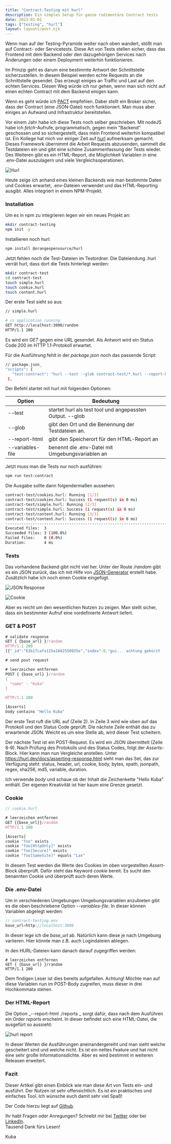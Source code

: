 ```yaml
---
title: "Contract-Testing mit hurl"
description: Ein simples Setup für ganze rudimentäre Contract tests
date: 2023-01-01
tags: ["testing", "hurl"]
layout: layouts/post.njk
---
```


Wenn man auf der Testing-Pyramide weiter nach oben wandert, stößt man auf Contract- oder Servicetests. Diese Art von Tests stellen sicher, dass das Frontend mit dem Backend oder den dazugehörigen Services nach Änderungen oder einem Deployment weiterhin funktionieren.<!-- endOfPreview -->

Im Prinzip geht es darum eine bestimmte Antwort der Schnittstelle sicherzustellen. In diesem Beispiel werden echte Requests an die Schnittstelle gesendet. Das erzeugt einiges an Traffic und Last auf den echten Services. Diesen Weg würde ich nur gehen, wenn man sich nicht auf einen echten Contract mit dem Backend einigen kann.

Wenn es geht würde ich [PACT](https://docs.pact.io/) empfehlen. Dabei stellt ein Broker sicher, dass der Contract (eine JSON-Datei) noch funktioniert. Man muss aber einiges an Aufwand und Infrastruktur bereitstellen.

Vor einem Jahr habe ich diese Tests noch selber geschrieben. Mit nodeJS habe ich _fetch_-Aufrufe, programmatisch, gegen mein "Backend" geschossen und so sichergestellt, dass mein Frontend weiterhin kompatibel ist. Ein Kollege hat mich vor einiger Zeit auf [hurl](https://hurl.dev/) aufmerksam gemacht. Dieses Framework übernimmt die Arbeit Requests abzusenden, sammelt die Testdateien ein und gibt eine schöne Zusammenfassung der Tests wieder. Des Weiteren gibt es ein HTML-Report, die Möglichkeit Variablen in eine .env-Datei auszulagern und viele Vergleichsoperationen.

![Hurl](/content/img/0123/hurl.png "hurl testing")


Heute zeige ich anhand eines kleinen Backends wie man bestimmte Daten und Cookies erwartet, .env-Dateien verwendet und das HTML-Reporting ausgibt. Alles integriert in einem NPM-Projekt.


### Installation

Um es in npm zu integrieren legen wir ein neues Projekt an:

```bash
mkdir contract-testing
npm init -y
```

Installieren noch hurl:

```bash
npm install @orangeopensource/hurl
```

Jetzt fehlen noch die Test-Dateien im Testordner. Die Dateiendung .hurl verrät hurl, dass dort die Tests hinterlegt werden:

```bash
mkdir contract-test
cd contract-test
touch simple.hurl
touch cookie.hurl
touch content.hurl
```

Der erste Test sieht so aus:

```bash
// simple.hurl

# is application running
GET http://localhost:3000/random
HTTP/1.1 200
```

Es wird ein _GET_ gegen eine URL gesendet. Als Antwort wird ein Status Code 200 im HTTP 1.1-Protokoll erwartet.

Für die Ausführung fehlt in der _package.json_ noch das passende Script:

```bash
// package.json_
"scripts": {
   "test:contract": "hurl --test --glob contract-test/*.hurl --report-html ./reports --variables-file ./contract-test/contract-testing.env"
 },
```
Der Befehl startet mit hurl mit folgenden Optionen:

Option | Bedeutung |
-------- | -------- |
--test   | startet hurl als test tool und angepassten Output. --glob    |
--glob   | gibt den Ort und die Benennung der Testdateien an.   |
--report-html| gibt den Speicherort für den HTML-Report an|
--variables-file | benennt die .env-Datei mit Umgebungsvariablen an |

Jetzt muss man die Tests nur noch ausführen:

```bash
npm run test:contract
```
Die Ausgabe sollte dann folgendermaßen aussehen:

```bash
contract-test/cookies.hurl: Running [1/3]
contract-test/cookies.hurl: Success (1 request(s) in 0 ms)
contract-test/simple.hurl: Running [2/3]
contract-test/simple.hurl: Success (1 request(s) in 0 ms)
contract-test/content.hurl: Running [3/3]
contract-test/content.hurl: Success (1 request(s) in 0 ms)
--------------------------------------------------------------------------------
Executed files:  3
Succeeded files: 3 (100.0%)
Failed files:    0 (0.0%)
Duration:        4 ms

```

### Tests
Das vorhandene Backend gibt nicht viel her. Unter der Route _/random_ gibt es ein JSON zurück, das ich mit Hilfe von [JSON-Generator](https://json-generator.com/) erstellt habe. Zusätzlich habe ich noch einen Cookie eingefügt.

![JSON Response](/content/img/0123/jsonResponse.png "json response")

![Cookie](/content/img/0123/cookie.png "cookie")

Aber es reicht um den wesentlichen Nutzen zu zeigen. Man stellt sicher, dass ein bestimmter Aufruf eine vordefinierte Antwort liefert.

### GET & POST

```ts
# validate response
GET { {base_url} }/random
HTTP/1.1 200
[{"_id":"63b17cafa115a1682550035e","index":0,"gui... achtung gekürzt

# send post request

# leerzeichen entfernen
POST { {base_url} }/random
{
  "name" : "Kuba"
}

HTTP/1.1 200

[Asserts]
body contains "Hello Kuba"
```

Der erste Test ruft die URL auf (Zeile 2). In Zeile 3 wird wie oben auf das Protokoll und den Status Code geprüft. Die nächste Zeile enthält das zu erwartende JSON. Weicht es um eine Stelle ab, wird dieser Test scheitern.

Der nächste Test ist ein POST-Request. Es wird ein JSON übermittelt (Zeile 8-9). Nach Prüfung des Protokolls und des Status Codes, folgt der _Asserts_-Block. Hier kann man nun Vergleiche anstellen. Unter https://hurl.dev/docs/asserting-response.html sieht man das Set, das zur Verfügung steht: status, header, url, cookie, body, bytes, xpath, jsonpath, regex, sha256, md5, variable, duration.

Ich verwende _body_ und schaue ob der Inhalt die Zeichenkette "Hello Kuba" enthält. Der eigenen Kreativität ist hier kaum eine Grenze gesetzt.

### Cookie

```ts
// cookie.hurl

# leerzeichen entfernen
GET {{base_url}}/random
HTTP/1.1 200

[Asserts]
cookie "foo" exists
cookie "foo[HttpOnly]" exists
cookie "foo[Secure]" exists
cookie "foo[SameSite]" equals "Lax"
```
In diesem Test werden die Werte des Cookies im oben vorgestellten _Assert_-Block überprüft. Dafür steht das Keyword _cookie_ bereit. Es sucht den benannten Cookie und überprüft auch deren Werte.

### Die .env-Datei
Um in verschiedenen Umgebungen Umgebungsvariablen anzubieten gibt es die oben beschriebene Option _--variables-file_. In dieser können Variablen abgelegt werden:

```ts
// contract-testing.env
base_url=http://localhost:3000
```
In dieser lege ich die _base_url_ ab. Natürlich kann diese je nach Umgebung variieren. Hier könnte man z.B. auch Logindateien ablegen.

In den HURL-Dateien kann danach darauf zugegriffen werden:

```
# leerzeichen entfernen
GET { {base_url} }/random
HTTP/1.1 200
```

Dem findigen Leser ist dies bereits aufgefallen. Achtung! Möchte man auf diese Variablen nun im POST-Body zugreifen, muss dieser in drei Hochkommata stehen.

### Der HTML-Report
Die Option _--report-html ./reports _ sorgt dafür, dass nach dem Ausführen ein Order _reports_ erscheint. In dieser befindet sich eine HTML-Datei, die ausgefürt so aussieht:

![hurl report](/content/img/0123/hurl-report.png "Reporting")

In dieser Werten die Ausführungen aneinandergereiht und man sieht welche gescheitert sind und welche nicht. Es ist ein nettes Feature und hat nicht eine sehr große Informationsdichte. Aber es wird bestimmt in weiteren Releasen erweitert.

### Fazit

Dieser Artikel gibt einen Einblick wie man diese Art von Tests ein- und ausführt. Der Nutzen ist sehr offensichtlich. Es ist ein praktisches und einfaches Tool. Ich wünsche euch damit sehr viel Spaß!


Der Code hierzu liegt auf [Github](https://github.com/derKuba/contract-testing).

Ihr habt Fragen oder Anregungen? Schreibt mir bei [Twitter](https://twitter.com/der_kuba) oder bei [LinkedIn](https://www.linkedin.com/in/jacob-pawlik-08a40015b/).
\
Tausend Dank fürs Lesen!

Kuba
